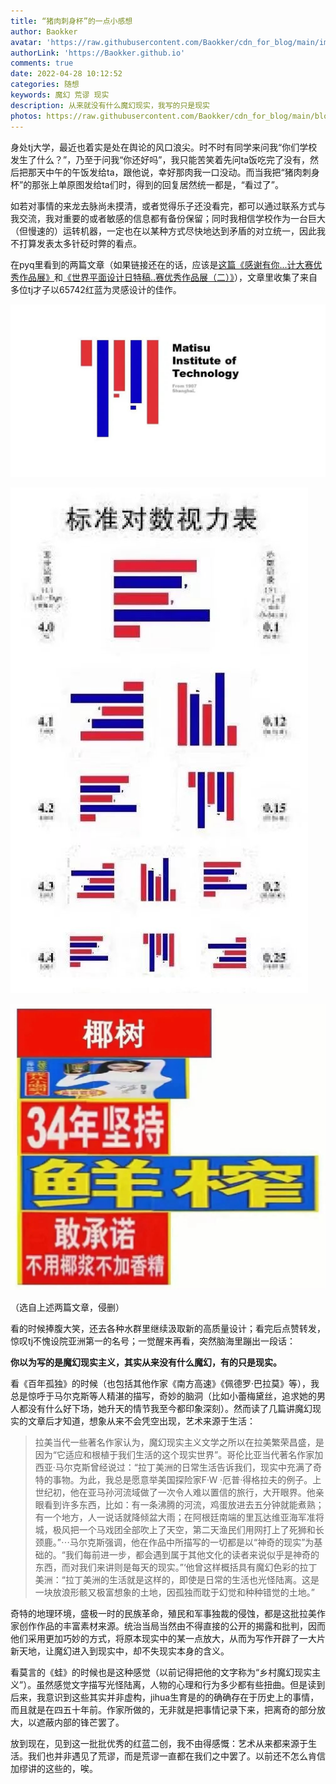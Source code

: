 ```yaml
---
title: “猪肉刺身杯”的一点小感想
author: Baokker
avatar: 'https://raw.githubusercontent.com/Baokker/cdn_for_blog/main/img/custom/avatar.jpg'
authorLink: 'https://Baokker.github.io'
comments: true
date: 2022-04-28 10:12:52
categories: 随想
keywords: 魔幻 荒谬 现实
description: 从来就没有什么魔幻现实，我写的只是现实
photos: https://raw.githubusercontent.com/Baokker/cdn_for_blog/main/blog_imgs/20220428120623.png
---
```


身处tj大学，最近也着实是处在舆论的风口浪尖。时不时有同学来问我“你们学校发生了什么？”，乃至于问我“你还好吗”，我只能苦笑着先问ta饭吃完了没有，然后把那天中午的午饭发给ta，跟他说，幸好那肉我一口没动。而当我把“猪肉刺身杯”的那张上单原图发给ta们时，得到的回复居然统一都是，“看过了”。

如若对事情的来龙去脉尚未摸清，或者觉得乐子还没看完，都可以通过联系方式与我交流，我对重要的或者敏感的信息都有备份保留；同时我相信学校作为一台巨大（但慢速的）运转机器，一定也在以某种方式尽快地达到矛盾的对立统一，因此我不打算发表太多针砭时弊的看点。

在pyq里看到的两篇文章（如果链接还在的话，应该是[这篇《感谢有你...计大赛优秀作品展》](https://mp.weixin.qq.com/s/fIUVldmrI_R6DNwS3XmUfQ)和[《世界平面设计日特稿..赛优秀作品展（二）》](https://mp.weixin.qq.com/s/W9zwwuXF3jhFQMxKVHk3MQ)），文章里收集了来自多位tj才子以65742红蓝为灵感设计的佳作。

![](https://raw.githubusercontent.com/Baokker/cdn_for_blog/main/blog_imgs/20220428104049.png)

![](https://raw.githubusercontent.com/Baokker/cdn_for_blog/main/blog_imgs/20220428104104.png)

![](https://raw.githubusercontent.com/Baokker/cdn_for_blog/main/blog_imgs/20220428104604.png)

（选自上述两篇文章，侵删）

看的时候捧腹大笑，还去各种水群里继续汲取新的高质量设计；看完后点赞转发，惊叹tj不愧设院亚洲第一的名号；一觉醒来再看，突然脑海里蹦出一段话：

**你以为写的是魔幻现实主义，其实从来没有什么魔幻，有的只是现实。**

看《百年孤独》的时候（也包括其他作家《南方高速》《佩德罗·巴拉莫》等），我总是惊呼于马尔克斯等人精湛的描写，奇妙的脑洞（比如小蕾梅黛丝，追求她的男人都没有什么好下场，她升天的情节我至今都印象深刻）。然而读了几篇讲魔幻现实的文章后才知道，想象从来不会凭空出现，艺术来源于生活：

> 拉美当代一些著名作家认为，魔幻现实主义文学之所以在拉美繁荣昌盛，是因为“它适应和根植于我们生活的这个现实世界”。哥伦比亚当代著名作家加西亚·马尔克斯曾经说过：“拉丁美洲的日常生活告诉我们，现实中充满了奇特的事物。为此，我总是愿意举美国探险家F·W ·厄普·得格拉夫的例子。上世纪初，他在亚马孙河流域做了一次令人难以置信的旅行，大开眼界。他亲眼看到许多东西，比如：有一条沸腾的河流，鸡蛋放进去五分钟就能煮熟；有一个地方，人一说话就降倾盆大雨；在阿根廷南端的里瓦达维亚海军准将城，极风把一个马戏团全部吹上了天空，第二天渔民们用网打上了死狮和长颈鹿。”⋯马尔克斯强调，他在作品中所描写的一切都是以“神奇的现实”为基础的。“我们每前进一步，都会遇到属于其他文化的读者来说似乎是神奇的东西，而对我们来讲则是每天的现实。”‘他曾这样概括具有魔幻色彩的拉丁美洲：“拉丁美洲的生活就是这样的，即使是日常的生活也光怪陆离。这是一块放浪形骸又极富想象的土地，因孤独而耽于幻觉和种种错觉的土地。”

奇特的地理环境，盛极一时的民族革命，殖民和军事独裁的侵蚀，都是这批拉美作家创作作品的丰富素材来源。统治当局当然由不得直接的公开的揭露和批判，因而他们采用更加巧妙的方式，将原本现实中的某一点放大，从而为写作开辟了一大片新天地，让魔幻进入到现实中，却不失现实本身的含义。

看莫言的《蛙》的时候也是这种感觉（以前记得把他的文字称为“乡村魔幻现实主义”）。虽然感觉文字描写光怪陆离，人物的心理和行为多少都有些扭曲。但是读到后来，我意识到这些其实并非虚构，jihua生育是的的确确存在于历史上的事情，而且就是在四五十年前。作家所做的，无非就是把事情记录下来，把离奇的部分放大，以遮蔽内部的锋芒罢了。

放到现在，见到这一批批优秀的红蓝二创，我不由得感慨：艺术从来都来源于生活。我们也并非遇见了荒谬，而是荒谬一直都在我们之中罢了。以前还不怎么肯信加缪讲的这些的，唉。









